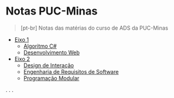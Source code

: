 # Notas PUC-Minas
>[pt-br] Notas das matérias do curso de ADS da PUC-Minas

- [Eixo 1](./Eixo-1/)
    - [Algoritmo C#](./Eixo-1/algoritmo-csharp/README.md)
    - [Desenvolvimento Web](./Eixo-1/desenvolvimento-web/README.md)
- [Eixo 2](./Eixo-2/)
    - [Design de Interação](./Eixo-2/Design-interativo/README.md)
    - [Engenharia de Requisitos de Software](./Eixo-2/Eng-requisitos-software/README.md)
    - [Programação Modular](./Eixo-2/Programacao-modular/)

.
.
.

